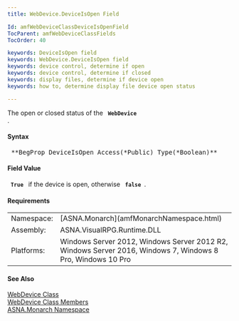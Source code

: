 ```yaml
---
title: WebDevice.DeviceIsOpen Field

Id: amfWebDeviceClassDeviceIsOpenField
TocParent: amfWebDeviceClassFields
TocOrder: 40

keywords: DeviceIsOpen field
keywords: WebDevice.DeviceIsOpen field
keywords: device control, determine if open
keywords: device control, determine if closed
keywords: display files, determine if device open
keywords: how to, determine display file device open status

---
```


The open or closed status of the <code> **WebDevice** </code>.

#### Syntax
<pre class="prettyprint"> **BegProp DeviceIsOpen Access(*Public) Type(*Boolean)**       </pre>

<!--mine -->

#### Field Value
<code> **True** </code> if the device is open, otherwise <code> **false** </code>.
<!-- -->

#### Requirements
<table class="dttable" cellspacing="0" cellpadding="4" width="60%">
           <colgroup>
            <col width="15%" style="font-weight:bold" />
            <col width="85%" />
          </colgroup>
          <tr>
            <td>Namespace:</td>
            <td>[ASNA.Monarch](amfMonarchNamespace.html)</td>
          </tr>
          <tr>
            <td>Assembly:</td>
            <td>ASNA.VisualRPG.Runtime.DLL</td>
          </tr>
         <tr>
            <td>Platforms:</td>
            <td> Windows Server 2012, Windows Server 2012 R2, Windows Server 2016,  Windows 7, Windows 8 Pro, Windows 10 Pro</td>
         </tr>
</table>

#### See Also
[WebDevice Class](amfWebDeviceClass.html) <br /> [ WebDevice Class Members](amfWebDeviceClassMembers.html) <br /> [ASNA.Monarch Namespace](amfMonarchNamespace.html) 
